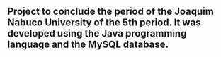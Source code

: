 ## Project to conclude the period of the Joaquim Nabuco University of the 5th period. It was developed using the Java programming language and the MySQL database.